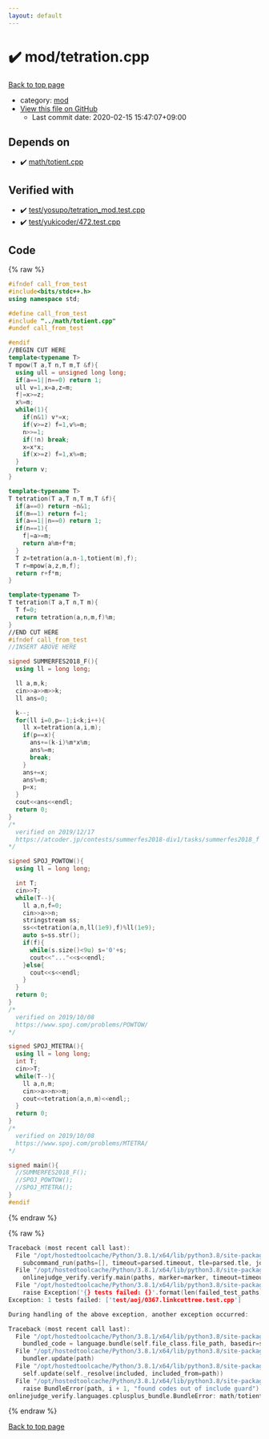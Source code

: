 ```yaml
---
layout: default
---
```


<!-- mathjax config similar to math.stackexchange -->
<script type="text/javascript" async
  src="https://cdnjs.cloudflare.com/ajax/libs/mathjax/2.7.5/MathJax.js?config=TeX-MML-AM_CHTML">
</script>
<script type="text/x-mathjax-config">
  MathJax.Hub.Config({
    TeX: { equationNumbers: { autoNumber: "AMS" }},
    tex2jax: {
      inlineMath: [ ['$','$'] ],
      processEscapes: true
    },
    "HTML-CSS": { matchFontHeight: false },
    displayAlign: "left",
    displayIndent: "2em"
  });
</script>

<script type="text/javascript" src="https://cdnjs.cloudflare.com/ajax/libs/jquery/3.4.1/jquery.min.js"></script>
<script src="https://cdn.jsdelivr.net/npm/jquery-balloon-js@1.1.2/jquery.balloon.min.js" integrity="sha256-ZEYs9VrgAeNuPvs15E39OsyOJaIkXEEt10fzxJ20+2I=" crossorigin="anonymous"></script>
<script type="text/javascript" src="../../assets/js/copy-button.js"></script>
<link rel="stylesheet" href="../../assets/css/copy-button.css" />


# :heavy_check_mark: mod/tetration.cpp

<a href="../../index.html">Back to top page</a>

* category: <a href="../../index.html#ad148a3ca8bd0ef3b48c52454c493ec5">mod</a>
* <a href="{{ site.github.repository_url }}/blob/master/mod/tetration.cpp">View this file on GitHub</a>
    - Last commit date: 2020-02-15 15:47:07+09:00




## Depends on

* :heavy_check_mark: <a href="../math/totient.cpp.html">math/totient.cpp</a>


## Verified with

* :heavy_check_mark: <a href="../../verify/test/yosupo/tetration_mod.test.cpp.html">test/yosupo/tetration_mod.test.cpp</a>
* :heavy_check_mark: <a href="../../verify/test/yukicoder/472.test.cpp.html">test/yukicoder/472.test.cpp</a>


## Code

<a id="unbundled"></a>
{% raw %}
```cpp
#ifndef call_from_test
#include<bits/stdc++.h>
using namespace std;

#define call_from_test
#include "../math/totient.cpp"
#undef call_from_test

#endif
//BEGIN CUT HERE
template<typename T>
T mpow(T a,T n,T m,T &f){
  using ull = unsigned long long;
  if(a==1||n==0) return 1;
  ull v=1,x=a,z=m;
  f|=x>=z;
  x%=m;
  while(1){
    if(n&1) v*=x;
    if(v>=z) f=1,v%=m;
    n>>=1;
    if(!n) break;
    x=x*x;
    if(x>=z) f=1,x%=m;
  }
  return v;
}

template<typename T>
T tetration(T a,T n,T m,T &f){
  if(a==0) return ~n&1;
  if(m==1) return f=1;
  if(a==1||n==0) return 1;
  if(n==1){
    f|=a>=m;
    return a%m+f*m;
  }
  T z=tetration(a,n-1,totient(m),f);
  T r=mpow(a,z,m,f);
  return r+f*m;
}

template<typename T>
T tetration(T a,T n,T m){
  T f=0;
  return tetration(a,n,m,f)%m;
}
//END CUT HERE
#ifndef call_from_test
//INSERT ABOVE HERE

signed SUMMERFES2018_F(){
  using ll = long long;

  ll a,m,k;
  cin>>a>>m>>k;
  ll ans=0;

  k--;
  for(ll i=0,p=-1;i<k;i++){
    ll x=tetration(a,i,m);
    if(p==x){
      ans+=(k-i)%m*x%m;
      ans%=m;
      break;
    }
    ans+=x;
    ans%=m;
    p=x;
  }
  cout<<ans<<endl;
  return 0;
}
/*
  verified on 2019/12/17
  https://atcoder.jp/contests/summerfes2018-div1/tasks/summerfes2018_f
*/

signed SPOJ_POWTOW(){
  using ll = long long;

  int T;
  cin>>T;
  while(T--){
    ll a,n,f=0;
    cin>>a>>n;
    stringstream ss;
    ss<<tetration(a,n,ll(1e9),f)%ll(1e9);
    auto s=ss.str();
    if(f){
      while(s.size()<9u) s='0'+s;
      cout<<"..."<<s<<endl;
    }else{
      cout<<s<<endl;
    }
  }
  return 0;
}
/*
  verified on 2019/10/08
  https://www.spoj.com/problems/POWTOW/
*/

signed SPOJ_MTETRA(){
  using ll = long long;
  int T;
  cin>>T;
  while(T--){
    ll a,n,m;
    cin>>a>>n>>m;
    cout<<tetration(a,n,m)<<endl;;
  }
  return 0;
}
/*
  verified on 2019/10/08
  https://www.spoj.com/problems/MTETRA/
*/

signed main(){
  //SUMMERFES2018_F();
  //SPOJ_POWTOW();
  //SPOJ_MTETRA();
}
#endif

```
{% endraw %}

<a id="bundled"></a>
{% raw %}
```cpp
Traceback (most recent call last):
  File "/opt/hostedtoolcache/Python/3.8.1/x64/lib/python3.8/site-packages/onlinejudge_verify/main.py", line 186, in main
    subcommand_run(paths=[], timeout=parsed.timeout, tle=parsed.tle, jobs=parsed.jobs)
  File "/opt/hostedtoolcache/Python/3.8.1/x64/lib/python3.8/site-packages/onlinejudge_verify/main.py", line 64, in subcommand_run
    onlinejudge_verify.verify.main(paths, marker=marker, timeout=timeout, tle=tle, jobs=jobs)
  File "/opt/hostedtoolcache/Python/3.8.1/x64/lib/python3.8/site-packages/onlinejudge_verify/verify.py", line 133, in main
    raise Exception('{} tests failed: {}'.format(len(failed_test_paths), [str(path.relative_to(pathlib.Path.cwd())) for path in failed_test_paths]))
Exception: 1 tests failed: ['test/aoj/0367.linkcuttree.test.cpp']

During handling of the above exception, another exception occurred:

Traceback (most recent call last):
  File "/opt/hostedtoolcache/Python/3.8.1/x64/lib/python3.8/site-packages/onlinejudge_verify/docs.py", line 347, in write_contents
    bundled_code = language.bundle(self.file_class.file_path, basedir=self.cpp_source_path)
  File "/opt/hostedtoolcache/Python/3.8.1/x64/lib/python3.8/site-packages/onlinejudge_verify/languages/cplusplus.py", line 63, in bundle
    bundler.update(path)
  File "/opt/hostedtoolcache/Python/3.8.1/x64/lib/python3.8/site-packages/onlinejudge_verify/languages/cplusplus_bundle.py", line 182, in update
    self.update(self._resolve(included, included_from=path))
  File "/opt/hostedtoolcache/Python/3.8.1/x64/lib/python3.8/site-packages/onlinejudge_verify/languages/cplusplus_bundle.py", line 151, in update
    raise BundleError(path, i + 1, "found codes out of include guard")
onlinejudge_verify.languages.cplusplus_bundle.BundleError: math/totient.cpp: line 5: found codes out of include guard

```
{% endraw %}

<a href="../../index.html">Back to top page</a>

